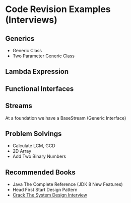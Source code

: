# Code Revision Examples  (Interviews)


## Generics
* Generic Class
* Two Parameter Generic Class

## Lambda Expression 

## Functional Interfaces

## Streams
At a foundation we have a BaseStream (Generic Interface)


## Problem Solvings
* Calculate LCM, GCD
* 2D Array
* Add Two Binary Numbers

## Recommended Books
* Java The Complete Reference (JDK 8 New Features)
* Head First Start Design Pattern
* [Crack The System Design Interview](https://tianpan.co/notes/2016-02-13-crack-the-system-design-interview)




